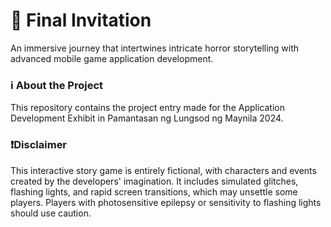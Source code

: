 
#  👻 Final Invitation

An immersive journey that intertwines intricate horror storytelling with advanced mobile game application development. 

### ℹ️ About the Project
This repository contains the project entry made for the Application Development Exhibit in Pamantasan ng Lungsod ng Maynila 2024.

### ❗Disclaimer
This interactive story game is entirely fictional, with characters and events created by the developers' imagination. It includes simulated glitches, flashing lights, and rapid screen transitions, which may unsettle some players. Players with photosensitive epilepsy or sensitivity to flashing lights should use caution.
